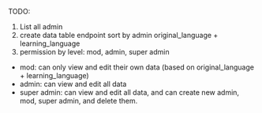 TODO:

1. List all admin
2. create data table endpoint sort by admin original_language + learning_language
3. permission by level: mod, admin, super admin

- mod: can only view and edit their own data (based on original_language + learning_language)
- admin: can view and edit all data
- super admin: can view and edit all data, and can create new admin, mod, super admin, and delete them.
